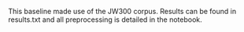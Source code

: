 This baseline made use of the JW300 corpus. Results can be found in results.txt and all preprocessing is detailed in the notebook.
